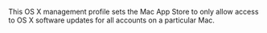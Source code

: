 This OS X management profile sets the Mac App Store to only allow access to OS X software updates for all accounts on a particular Mac.